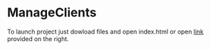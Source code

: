 # ManageClients
To launch project just dowload files and open index.html or open <a href="https://suselkowy.github.io/ManageClients/">link</a> provided on the right.
